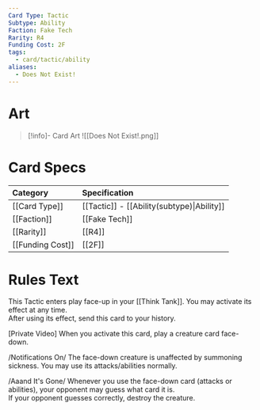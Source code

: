 ```yaml
---
Card Type: Tactic
Subtype: Ability
Faction: Fake Tech
Rarity: R4
Funding Cost: 2F
tags:
  - card/tactic/ability
aliases:
  - Does Not Exist!
---
```

# Art

> [!info]- Card Art
> ![[Does Not Exist!.png]]

# Card Specs

| Category | Specification| 
| :--- | :--- |
| [[Card Type]] | [[Tactic]] - [[Ability(subtype)\|Ability]] |  
| [[Faction]] | [[Fake Tech]] |  
| [[Rarity]] | [[R4]] |  
| [[Funding Cost]] | [[2F]] |  

# Rules Text  

This Tactic enters play face-up in your [[Think Tank]]. You may activate its effect at any time.  
After using its effect, send this card to your history.  

[Private Video] When you activate this card, play a creature card face-down.  

/Notifications On/ The face-down creature is unaffected by summoning sickness. You may use its attacks/abilities normally.  

/Aaand It's Gone/ Whenever you use the face-down card (attacks or abilities), your opponent may guess what card it is.   
If your opponent guesses correctly, destroy the creature.  

